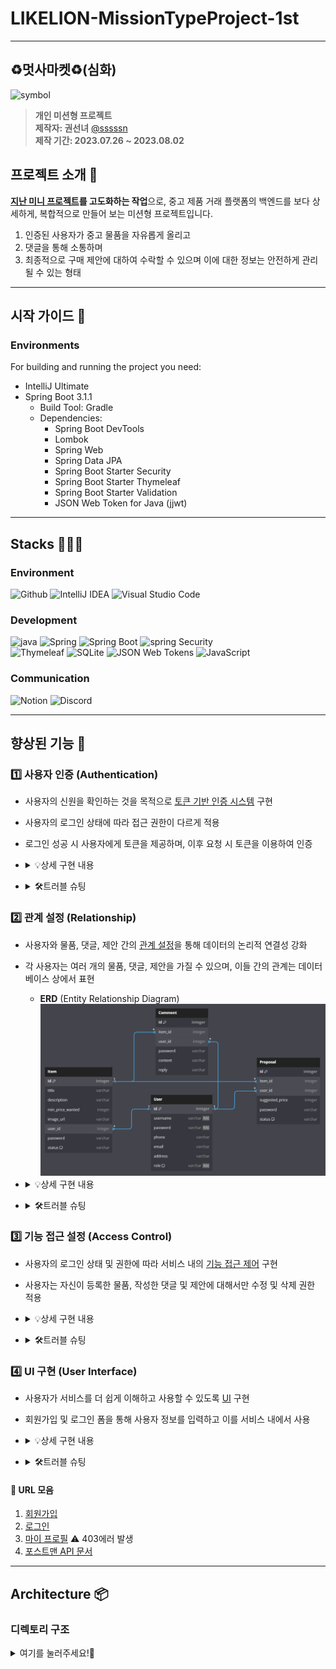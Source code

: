 # LIKELION-MissionTypeProject-1st

---
## ♻️멋사마켓♻️️(심화)
<img src="https://upload.wikimedia.org/wikipedia/commons/4/48/LIKELION_brandsymbol.png" width="200" alt="symbol">

> **개인 미션형 프로젝트** <br/> **제작자: 권선녀** [@sssssn](https://github.com/sssssn) <br/> **제작 기간: 2023.07.26 ~ 2023.08.02**

## 프로젝트 소개 🦁
**[지난 미니 프로젝트](README_old.md)를 고도화하는 작업**으로, 중고 제품 거래 플랫폼의 백엔드를 보다 상세하게, 복합적으로 만들어 보는 미션형 프로젝트입니다. </br>
1. 인증된 사용자가 중고 물품을 자유롭게 올리고
2. 댓글을 통해 소통하며
3. 최종적으로 구매 제안에 대하여 수락할 수 있으며 이에 대한 정보는 안전하게 관리될 수 있는 형태

---
## 시작 가이드 🌈
### Environments
For building and running the project you need:

- IntelliJ Ultimate
- Spring Boot 3.1.1
    - Build Tool: Gradle
    - Dependencies:
        - Spring Boot DevTools
        - Lombok
        - Spring Web
        - Spring Data JPA
        - Spring Boot Starter Security
        - Spring Boot Starter Thymeleaf
        - Spring Boot Starter Validation
        - JSON Web Token for Java (jjwt)

---
## Stacks 👩🏻‍💻
### Environment
![Github](https://img.shields.io/badge/GitHub-181717?style=for-the-badge&logo=GitHub&logoColor=white)
![IntelliJ IDEA](https://img.shields.io/badge/IntelliJ%20Idea-000000?style=for-the-badge&logo=IntelliJ%20IDEA&logoColor=white)
![Visual Studio Code](https://img.shields.io/badge/Visual%20Studio%20Code-007ACC?style=for-the-badge&logo=Visual%20Studio%20Code&logoColor=white)

### Development
![java](https://img.shields.io/badge/Java-007396?style=for-the-badge&logo=Java&logoColor=white)
![Spring](https://img.shields.io/badge/Spring-6DB33F?style=for-the-badge&logo=Spring&logoColor=white)
![Spring Boot](https://img.shields.io/badge/Spring%20Boot-6DB33F?style=for-the-badge&logo=Spring%20Boot&logoColor=white)
![spring Security](https://img.shields.io/badge/Spring%20Security-6DB33F?style=for-the-badge&logo=Spring%20Security&logoColor=white) <br/>
![Thymeleaf](https://img.shields.io/badge/Thymeleaf-005F0F?style=for-the-badge&logo=Thymeleaf&logoColor=white)
![SQLite](https://img.shields.io/badge/SQLite-003B57?style=for-the-badge&logo=SQLite&logoColor=white)
![JSON Web Tokens](https://img.shields.io/badge/JSON%20Web%20Tokens-000000?style=for-the-badge&logo=JSON%20Web%20Tokens&logoColor=white)
![JavaScript](https://img.shields.io/badge/JavaScript-F7DF1E?style=for-the-badge&logo=JavaScript&logoColor=white)

### Communication
![Notion](https://img.shields.io/badge/Notion-000000?style=for-the-badge&logo=Notion&logoColor=white)
![Discord](https://img.shields.io/badge/Discord-5865F2?style=for-the-badge&logo=Discord&logoColor=white)

---
## 향상된 기능 🌟

### 1️⃣ 사용자 인증 (Authentication)
- 사용자의 신원을 확인하는 것을 목적으로 [토큰 기반 인증 시스템](https://github.com/likelion-backend-5th/Project_1_KwonSunNyeo/commits/day1) 구현
- 사용자의 로그인 상태에 따라 접근 권한이 다르게 적용
- 로그인 성공 시 사용자에게 토큰을 제공하며, 이후 요청 시 토큰을 이용하여 인증
- <details>
    <summary>💡상세 구현 내용</summary>

  - `UserController` 를 통해 로그인, 로그아웃, 회원가입 기능 구현 
  - `UserEntity` 를 통해 사용자 인증 정보를 데이터베이스에 저장하기 위한 엔티티 클래스 생성 
  - `UserRepository` 를 통해 JPA를 이용한 사용자 관리 기능과 사용자 이름으로 정보 로드 기능 추가 
  - `JwtTokenUtils` `JwtTokenFilter` 를 통해 JWT 토큰 인증 및 필터 기능 추가
</details>

- <details>
    <summary>🛠️트러블 슈팅</summary>

  - **문제**: WebSecurityConfig 추가 후에 지속적으로 "리다이렉션 횟수 초과" 에러 발생.
  - **해결 과정 및 해결책**: 이 문제를 해결하기 위해 매우 오랜 시간동안 코드를 수정하고 검색했으나 동일한 문제가 다른 브라우저에서도 계속 발생하여 새로운 프로젝트를 생성하여 코드 비교 결과, 문제는 특정 종속성 때문에 발생했다는 사실을 발견하여 추가.
    ```groovy
      implementation 'org.springframework.boot:spring-boot-starter-thymeleaf'
      implementation 'org.thymeleaf.extras:thymeleaf-extras-springsecurity6'
      testImplementation 'org.springframework.security:spring-security-test'
    ```
</details>

### 2️⃣ 관계 설정 (Relationship)
- 사용자와 물품, 댓글, 제안 간의 [관계 설정](https://github.com/likelion-backend-5th/Project_1_KwonSunNyeo/commits/day2)을 통해 데이터의 논리적 연결성 강화
- 각 사용자는 여러 개의 물품, 댓글, 제안을 가질 수 있으며, 이들 간의 관계는 데이터베이스 상에서 표현
  - **ERD** (Entity Relationship Diagram) <br/> <img src="README_ERD.png" width="600" alt="ERD">
- <details>
    <summary>💡상세 구현 내용</summary>

    - `Item, Comment, Proposal, UserEntity` 를 통해 각 엔티티 사이의 관계 설정
    - `*Dto` 수정, 사용자 검증 및 getId() 방식 변경
    - `*Service` `*Repository` 를 통해 사용자 검증 방식 변경, 예외 메시지 개선, findByIdAndUser 메서드 추가
    - `*Controller` 를 통해 create, update, delete 메서드의 파라미터 변경
</details>

- <details>
    <summary>🛠️트러블 슈팅</summary>

    - **문제**: 커밋 메시지를 수정하면서 VI 에디터를 자주 사용하게 되었는데, 에디터를 종료할 때 마다 ESC → :wq가 제대로 작동하지 않고 ESC 키를 누르면 코드 에디터 창으로 이동하는 문제 발생.
    - **해결 과정 및 해결책**: 인텔리제이 설정 -> 도구 -> 터미널 -> 터미널 키 바인딩 구성 -> 에디터로 포커스 전환 -> Escape 제거 기능을 통해 해결.
</details>

### 3️⃣ 기능 접근 설정 (Access Control)
- 사용자의 로그인 상태 및 권한에 따라 서비스 내의 [기능 접근 제어](https://github.com/likelion-backend-5th/Project_1_KwonSunNyeo/commits/day3) 구현
- 사용자는 자신이 등록한 물품, 작성한 댓글 및 제안에 대해서만 수정 및 삭제 권한 적용
- <details>
    <summary>💡상세 구현 내용</summary>

    - `Role` `CustomUserDetails` 를 통해 사용자 역할 및 권한 구분 기능 구현, JWT 토큰에 권한 정보 추가 
    - `WebSecurityConfig` 를 통해 권한에 따른 접근 제한 설정 추가 
    - `UserController` 를 통해 회원가입, 로그인, 보안 URL 접근 기능 구현
    - `*Dto` `*Controller` 를 통해 DTO 유효성 검증 규칙 추가, 컨트롤러 메서드 수정, 응답 DTO 및 반환 메시지 통일
</details>

- <details>
    <summary>🛠️트러블 슈팅</summary>

    - **문제**: JWT 토큰 발급 및 필터 기능과 포스트맨에서 동일한 URL로 정상적으로 작동하였으나, 웹 환경(localhost:8080/users/login)에서 직접 테스트 시에는 로컬 스토리지에 JWT 토큰이 저장되지 않는 문제 발생.
    - **해결 과정 및 해결책**: `console.log(data);` 코드를 통해 서버에서 반환되는 응답 전체를 출력하여 이를 통해 반환 메시지가 `"로그인 되었습니다. 토큰은 " + jwtToken.getToken() + " 입니다."` 로 설정되어 있어서 토큰을 제대로 불러오지 못했다는 사실을 확인하여 반환 메시지에서 토큰 값을 추출.
      ```javascript
        var token = message.split(' ')[3]; // '로그인 되었습니다. 토큰은 {토큰 값} 입니다.'에서 {토큰 값} 추출
      ```
</details>

### 4️⃣ UI 구현 (User Interface)
- 사용자가 서비스를 더 쉽게 이해하고 사용할 수 있도록 [UI](https://github.com/likelion-backend-5th/Project_1_KwonSunNyeo/commits/day4) 구현 
- 회원가입 및 로그인 폼을 통해 사용자 정보를 입력하고 이를 서비스 내에서 사용
- <details>
    <summary>💡상세 구현 내용</summary>

    - `login-form` `my-profile` `register-form` 를 통해 포스트맨과 로컬 테스트 동시에 가능하도록 ajax를 이용한 웹 인터랙션 구현
    - `UserController` 를 통해 로그인 응답의 토큰 포함 방식 개선
</details>

- <details>
    <summary>🛠️트러블 슈팅</summary>

    - **문제**: 특정 URL(localhost:8080/users/my-profile)에 대한 접근이 제한되어 403에러 발생. JWT 토큰 발급, 저장 과정은 정상적으로 작동하며 포스트맨에서 동일한 URL로 정상적으로 작동하였으나, 웹에서 접근 시 URL(/users/my-profile)에 대한 접근이 제한되어 403에러 발생.
    - **해결 과정 및 해결책**: JWT 토큰 발급과 저장 과정 및 포스트맨에서 동일한 URL로 정상적으로 작동하였으나, 웹 환경에서만 에러가 발생되어 CORS 설정도 추가했음에도 불구하고 해결되지 않았음.
</details>

#### 📑 URL 모음
1. [회원가입](http://localhost:8080/users/register)
2. [로그인](http://localhost:8080/users/login)
3. [마이 프로필](http://localhost:8080/users/my-profile) ⚠️ 403에러 발생
4. [포스트맨 API 문서](https://documenter.getpostman.com/view/28055949/2s9XxvTanX)

---
## Architecture 📦

### 디렉토리 구조
<details>
<summary>여기를 눌러주세요!🌱</summary>

```bash
📦market
 ┣ 📂gradle
 ┃ ┗ 📂wrapper
 ┃ ┃ ┣ 📜gradle-wrapper.jar
 ┃ ┃ ┗ 📜gradle-wrapper.properties
 ┣ 📂src
 ┃ ┣ 📂main
 ┃ ┃ ┣ 📂java
 ┃ ┃ ┃ ┗ 📂com
 ┃ ┃ ┃ ┃ ┗ 📂likelion
 ┃ ┃ ┃ ┃ ┃ ┗ 📂market
 ┃ ┃ ┃ ┃ ┃ ┃ ┣ 📂controller
 ┃ ┃ ┃ ┃ ┃ ┃ ┃ ┣ 📜ItemController.java
 ┃ ┃ ┃ ┃ ┃ ┃ ┃ ┣ 📜CommentController.java
 ┃ ┃ ┃ ┃ ┃ ┃ ┃ ┣ 📜ProposalController.java
 ┃ ┃ ┃ ┃ ┃ ┃ ┃ ┗ 📜UserController.java
 ┃ ┃ ┃ ┃ ┃ ┃ ┣ 📂dto
 ┃ ┃ ┃ ┃ ┃ ┃ ┃ ┣ 📜ItemDto.java
 ┃ ┃ ┃ ┃ ┃ ┃ ┃ ┣ 📜CommentDto.java
 ┃ ┃ ┃ ┃ ┃ ┃ ┃ ┣ 📜CommentPageDto.java
 ┃ ┃ ┃ ┃ ┃ ┃ ┃ ┣ 📜ItemPageDto.java
 ┃ ┃ ┃ ┃ ┃ ┃ ┃ ┣ 📜ItemReadDto.java
 ┃ ┃ ┃ ┃ ┃ ┃ ┃ ┣ 📜ProposalDto.java
 ┃ ┃ ┃ ┃ ┃ ┃ ┃ ┣ 📜ProposalPageDto.java
 ┃ ┃ ┃ ┃ ┃ ┃ ┃ ┣ 📜ResponseDto.java
 ┃ ┃ ┃ ┃ ┃ ┃ ┃ ┣ 📜UserDto.java
 ┃ ┃ ┃ ┃ ┃ ┃ ┃ ┗ 📜UserProfileDto.java
 ┃ ┃ ┃ ┃ ┃ ┃ ┣ 📂entity
 ┃ ┃ ┃ ┃ ┃ ┃ ┃ ┣ 📜ItemEntity.java
 ┃ ┃ ┃ ┃ ┃ ┃ ┃ ┣ 📜ItemStatus.java
 ┃ ┃ ┃ ┃ ┃ ┃ ┃ ┣ 📜CommentEntity.java
 ┃ ┃ ┃ ┃ ┃ ┃ ┃ ┣ 📜ProposalEntity.java
 ┃ ┃ ┃ ┃ ┃ ┃ ┃ ┣ 📜ProposalStatus.java
 ┃ ┃ ┃ ┃ ┃ ┃ ┃ ┣ 📜UserEntity.java
 ┃ ┃ ┃ ┃ ┃ ┃ ┃ ┗ 📜Role.java
 ┃ ┃ ┃ ┃ ┃ ┃ ┣ 📂repository
 ┃ ┃ ┃ ┃ ┃ ┃ ┃ ┣ 📜ItemRepository.java
 ┃ ┃ ┃ ┃ ┃ ┃ ┃ ┣ 📜CommentRepository.java
 ┃ ┃ ┃ ┃ ┃ ┃ ┃ ┣ 📜ProposalRepository.java
 ┃ ┃ ┃ ┃ ┃ ┃ ┃ ┗ 📜UserRepository.java
 ┃ ┃ ┃ ┃ ┃ ┃ ┣ 📂service
 ┃ ┃ ┃ ┃ ┃ ┃ ┃ ┣ 📜ItemService.java
 ┃ ┃ ┃ ┃ ┃ ┃ ┃ ┣ 📜CommentService.java
 ┃ ┃ ┃ ┃ ┃ ┃ ┃ ┣ 📜JpaUserDetailsManager.java
 ┃ ┃ ┃ ┃ ┃ ┃ ┃ ┗ 📜ProposalService.java
 ┃ ┃ ┃ ┃ ┃ ┃ ┣ 📂config
 ┃ ┃ ┃ ┃ ┃ ┃ ┃ ┗ 📜WebSecurityConfig.java
 ┃ ┃ ┃ ┃ ┃ ┃ ┣ 📂domain
 ┃ ┃ ┃ ┃ ┃ ┃ ┃ ┗ 📜CustomUserDetails.java
 ┃ ┃ ┃ ┃ ┃ ┃ ┣ 📂jwt
 ┃ ┃ ┃ ┃ ┃ ┃ ┃ ┣ 📜JwtRequestDto.java
 ┃ ┃ ┃ ┃ ┃ ┃ ┃ ┣ 📜JwtTokenDto.java
 ┃ ┃ ┃ ┃ ┃ ┃ ┃ ┣ 📜JwtTokenFilter.java
 ┃ ┃ ┃ ┃ ┃ ┃ ┃ ┗ 📜JwtTokenUtils.java
 ┃ ┃ ┃ ┃ ┃ ┃ ┗ 📜MarketApplication.java
 ┃ ┃ ┣ 📂resources
 ┃ ┃ ┃ ┣ 📂static
 ┃ ┃ ┃ ┣ 📂templates
 ┃ ┃ ┃ ┃ ┣ 📜login-form.html
 ┃ ┃ ┃ ┃ ┣ 📜my-profile.html
 ┃ ┃ ┃ ┃ ┗ 📜register-form.html
 ┃ ┃ ┃ ┗ 📜application.yaml
 ┃ ┃ ┗ 📂generated
 ┃ ┗ 📂test
 ┃ ┃ ┗ 📂java
 ┃ ┃ ┃ ┗ 📂com
 ┃ ┃ ┃ ┃ ┗ 📂likelion
 ┃ ┃ ┃ ┃ ┃ ┗ 📂market
 ┃ ┃ ┃ ┃ ┃ ┃ ┗ 📜MarketApplicationTests.java
 ┣ 📂image
 ┃ ┗ 📂1
 ┃ ┃ ┗ 📜image.png
 ┣ 📂postman
 ┃ ┣ 📂day1
 ┃ ┃ ┣ 📜day1_delete.png
 ┃ ┃ ┣ 📜day1_delete_error.png
 ┃ ┃ ┣ 📜day1_delete_error_.png
 ┃ ┃ ┣ 📜day1_get.png
 ┃ ┃ ┣ 📜day1_get_page.png
 ┃ ┃ ┣ 📜day1_post.png
 ┃ ┃ ┣ 📜day1_put.png
 ┃ ┃ ┣ 📜day1_put_error.png
 ┃ ┃ ┣ 📜day1_put_image.png
 ┃ ┃ ┗ 📜day1_put_image_error.png
 ┃ ┣ 📂day2
 ┃ ┃ ┣ 📜day2_delete.png
 ┃ ┃ ┣ 📜day2_delete_error.png
 ┃ ┃ ┣ 📜day2_delete_error_.png
 ┃ ┃ ┣ 📜day2_get.png
 ┃ ┃ ┣ 📜day2_post.png
 ┃ ┃ ┣ 📜day2_put.png
 ┃ ┃ ┣ 📜day2_put_error.png
 ┃ ┃ ┣ 📜day2_put_reply.png
 ┃ ┃ ┗ 📜day2_put_reply_error.png
 ┃ ┣ 📂day3
 ┃ ┃ ┣ 📜day3_delete.png
 ┃ ┃ ┣ 📜day3_delete_error.png
 ┃ ┃ ┣ 📜day3_delete_error_.png
 ┃ ┃ ┣ 📜day3_get.png
 ┃ ┃ ┣ 📜day3_get_status.png
 ┃ ┃ ┣ 📜day3_post.png
 ┃ ┃ ┣ 📜day3_put_confirm.png
 ┃ ┃ ┣ 📜day3_put_confirm_error.png
 ┃ ┃ ┣ 📜day3_put_confirm_error_.png
 ┃ ┃ ┣ 📜day3_put_confirm_error_1.png
 ┃ ┃ ┣ 📜day3_put_price.png
 ┃ ┃ ┣ 📜day3_put_price_error.png
 ┃ ┃ ┣ 📜day3_put_price_error_.png
 ┃ ┃ ┣ 📜day3_put_status.png
 ┃ ┃ ┣ 📜day3_put_status_error.png
 ┃ ┃ ┗ 📜day3_put_status_error_.png
 ┃ ┣ 📜0629-0705 project.postman_collection.json
 ┃ ┗ 📜0726-0802 project.postman_collection.json
 ┣ 📜.gitignore
 ┣ 📜build.gradle
 ┣ 📜gradlew
 ┣ 📜gradlew.bat
 ┣ 📜HELP.md
 ┣ 📜settings.gradle
 ┣ 📜db.sqlite
 ┣ 📜README_old.md
 ┣ 📜README.md
 ┗ 📜README_ERD.png
```
</details>
